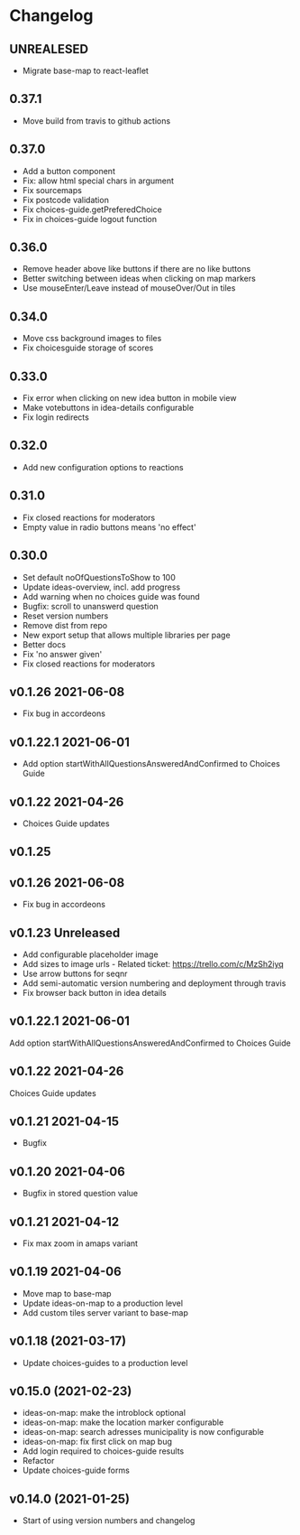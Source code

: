 # Changelog

## UNREALESED
* Migrate base-map to react-leaflet

## 0.37.1
* Move build from travis to github actions

## 0.37.0
* Add a button component
* Fix: allow html special chars in argument
* Fix sourcemaps
* Fix postcode validation
* Fix choices-guide.getPreferedChoice
* Fix in choices-guide logout function

## 0.36.0
* Remove header above like buttons if there are no like buttons
* Better switching between ideas when clicking on map markers
* Use mouseEnter/Leave instead of mouseOver/Out in tiles

## 0.34.0
* Move css background images to files
* Fix choicesguide storage of scores

## 0.33.0
* Fix error when clicking on new idea button in mobile view
* Make votebuttons in idea-details configurable
* Fix login redirects

## 0.32.0
* Add new configuration options to reactions

## 0.31.0
* Fix closed reactions for moderators
* Empty value in radio buttons means 'no effect'

## 0.30.0
* Set default noOfQuestionsToShow to 100
* Update ideas-overview, incl. add progress
* Add warning when no choices guide was found
* Bugfix: scroll to unanswerd question
* Reset version numbers
* Remove dist from repo
* New export setup that allows multiple libraries per page
* Better docs
* Fix 'no answer given'
* Fix closed reactions for moderators

## v0.1.26 2021-06-08
* Fix bug in accordeons

## v0.1.22.1 2021-06-01
* Add option startWithAllQuestionsAnsweredAndConfirmed to Choices Guide

## v0.1.22 2021-04-26
* Choices Guide updates

## v0.1.25
## v0.1.26 2021-06-08
* Fix bug in accordeons

## v0.1.23 Unreleased
* Add configurable placeholder image
* Add sizes to image urls - Related ticket: https://trello.com/c/MzSh2iyq
* Use arrow buttons for seqnr
* Add semi-automatic version numbering and deployment through travis
* Fix browser back button in idea details

## v0.1.22.1 2021-06-01
Add option startWithAllQuestionsAnsweredAndConfirmed to Choices Guide

## v0.1.22 2021-04-26
Choices Guide updates

## v0.1.21 2021-04-15
* Bugfix

## v0.1.20 2021-04-06
* Bugfix in stored question value

## v0.1.21 2021-04-12
* Fix max zoom in amaps variant

## v0.1.19 2021-04-06
* Move map to base-map
* Update ideas-on-map to a production level
* Add custom tiles server variant to base-map

## v0.1.18 (2021-03-17)
* Update choices-guides to a production level

## v0.15.0 (2021-02-23)
* ideas-on-map: make the introblock optional
* ideas-on-map: make the location marker configurable
* ideas-on-map: search adresses municipality is now configurable
* ideas-on-map: fix first click on map bug
* Add login required to choices-guide results
* Refactor
* Update choices-guide forms

## v0.14.0 (2021-01-25)
* Start of using version numbers and changelog
